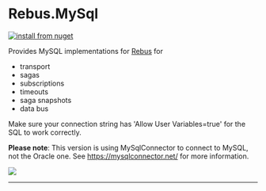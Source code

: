# Rebus.MySql

[![install from nuget](https://img.shields.io/nuget/v/Rebus.MySql.svg?style=flat-square)](https://www.nuget.org/packages/Rebus.MySql)

Provides MySQL implementations for [Rebus](https://github.com/rebus-org/Rebus) for

* transport
* sagas
* subscriptions
* timeouts
* saga snapshots
* data bus

Make sure your connection string has 'Allow User Variables=true' for the SQL to work correctly.

**Please note**: This version is using MySqlConnector to connect to MySQL, not the Oracle one. See https://mysqlconnector.net/ for more information.

![](https://raw.githubusercontent.com/rebus-org/Rebus/master/artwork/little_rebusbus2_copy-200x200.png)

---